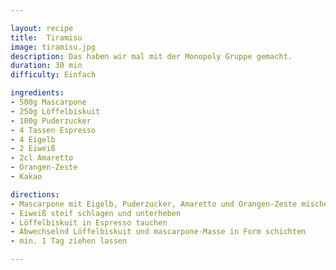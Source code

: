 ```yaml
---

layout: recipe
title:  Tiramisu
image: tiramisu.jpg
description: Das haben wir mal mit der Monopoly Gruppe gemacht.
duration: 30 min
difficulty: Einfach

ingredients:
- 500g Mascarpone
- 250g Löffelbiskuit
- 100g Puderzucker
- 4 Tassen Espresso
- 4 Eigelb
- 2 Eiweiß
- 2cl Amaretto
- Orangen-Zeste
- Kakao

directions:
- Mascarpone mit Eigelb, Puderzucker, Amaretto und Orangen-Zeste mischen
- Eiweiß steif schlagen und unterheben
- Löffelbiskuit in Espresso tauchen
- Abwechselnd Löffelbiskuit und mascarpone-Masse in Form schichten
- min. 1 Tag ziehen lassen

---
```


